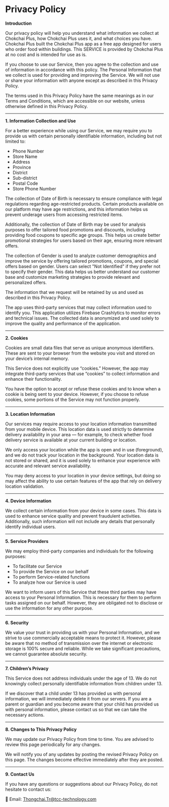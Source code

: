 # **Privacy Policy**

**Introduction**

Our privacy policy will help you understand what information we collect at Chokchai Plus, how Chokchai Plus uses it, and what choices you have. Chokchai Plus built the Chokchai Plus app as a free app designed for users who order food within buildings. This SERVICE is provided by Chokchai Plus at no cost and is intended for use as is.

If you choose to use our Service, then you agree to the collection and use of information in accordance with this policy. The Personal Information that we collect is used for providing and improving the Service. We will not use or share your information with anyone except as described in this Privacy Policy.

The terms used in this Privacy Policy have the same meanings as in our Terms and Conditions, which are accessible on our website, unless otherwise defined in this Privacy Policy.

---

**1. Information Collection and Use**

For a better experience while using our Service, we may require you to provide us with certain personally identifiable information, including but not limited to:

- Phone Number
- Store Name
- Address
- Province
- District
- Sub-district
- Postal Code
- Store Phone Number

The collection of Date of Birth is necessary to ensure compliance with legal regulations regarding age-restricted products. Certain products available on our platform may have age restrictions, and this information helps us prevent underage users from accessing restricted items.

Additionally, the collection of Date of Birth may be used for analysis purposes to offer tailored food promotions and discounts, including providing food coupons to specific age groups. This helps us create better promotional strategies for users based on their age, ensuring more relevant offers.

The collection of Gender is used to analyze customer demographics and improve the service by offering tailored promotions, coupons, and special offers based on gender. Users can select "Not Identified" if they prefer not to specify their gender. This data helps us better understand our customer base and customize marketing strategies to provide relevant and personalized offers.

The information that we request will be retained by us and used as described in this Privacy Policy.

The app uses third-party services that may collect information used to identify you. This application utilizes Firebase Crashlytics to monitor errors and technical issues. The collected data is anonymized and used solely to improve the quality and performance of the application.

---

**2. Cookies**

Cookies are small data files that serve as unique anonymous identifiers. These are sent to your browser from the website you visit and stored on your device’s internal memory.

This Service does not explicitly use “cookies.” However, the app may integrate third-party services that use “cookies” to collect information and enhance their functionality.

You have the option to accept or refuse these cookies and to know when a cookie is being sent to your device. However, if you choose to refuse cookies, some portions of the Service may not function properly.

---

**3. Location Information**

Our services may require access to your location information transmitted from your mobile device. This location data is used strictly to determine delivery availability in your area — for example, to check whether food delivery service is available at your current building or location.

We only access your location while the app is open and in use (foreground), and we do not track your location in the background. Your location data is not stored or shared, and it is used solely to enhance your experience with accurate and relevant service availability.

You may deny access to your location in your device settings, but doing so may affect the ability to use certain features of the app that rely on delivery location validation.

---

**4. Device Information**

We collect certain information from your device in some cases. This data is used to enhance service quality and prevent fraudulent activities. Additionally, such information will not include any details that personally identify individual users.

---

**5. Service Providers**

We may employ third-party companies and individuals for the following purposes:

- To facilitate our Service
- To provide the Service on our behalf
- To perform Service-related functions
- To analyze how our Service is used

We want to inform users of this Service that these third parties may have access to your Personal Information. This is necessary for them to perform tasks assigned on our behalf. However, they are obligated not to disclose or use the information for any other purpose.

---

**6. Security**

We value your trust in providing us with your Personal Information, and we strive to use commercially acceptable means to protect it. However, please be aware that no method of transmission over the internet or electronic storage is 100% secure and reliable. While we take significant precautions, we cannot guarantee absolute security.

---

**7. Children’s Privacy**

This Service does not address individuals under the age of 13. We do not knowingly collect personally identifiable information from children under 13.

If we discover that a child under 13 has provided us with personal information, we will immediately delete it from our servers. If you are a parent or guardian and you become aware that your child has provided us with personal information, please contact us so that we can take the necessary actions.

---

**8. Changes to This Privacy Policy**

We may update our Privacy Policy from time to time. You are advised to review this page periodically for any changes.

We will notify you of any updates by posting the revised Privacy Policy on this page. The changes become effective immediately after they are posted.

---

**9. Contact Us**

If you have any questions or suggestions about our Privacy Policy, do not hesitate to contact us:

📧 Email: Thongchai.Tr@tcc-technology.com
